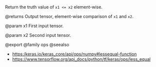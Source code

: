 Return the truth value of `x1 <= x2` element-wise.

@returns
    Output tensor, element-wise comparison of `x1` and `x2`.

@param x1
First input tensor.

@param x2
Second input tensor.

@export
@family ops
@seealso
+ <https:/keras.io/keras_core/api/ops/numpy#lessequal-function>
+ <https://www.tensorflow.org/api_docs/python/tf/keras/ops/less_equal>
